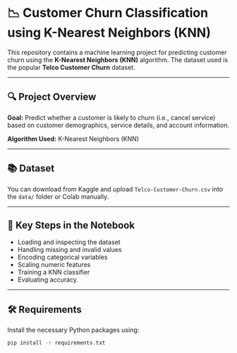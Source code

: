 # 📉 Customer Churn Classification using K-Nearest Neighbors (KNN)

This repository contains a machine learning project for predicting customer churn using the **K-Nearest Neighbors (KNN)** algorithm. The dataset used is the popular **Telco Customer Churn** dataset.

---

## 🔍 Project Overview

**Goal:** Predict whether a customer is likely to churn (i.e., cancel service) based on customer demographics, service details, and account information.

**Algorithm Used:** K-Nearest Neighbors (KNN)


---

## 📚 Dataset

You can download from Kaggle and upload `Telco-Customer-Churn.csv` into the `data/` folder or Colab manually.

---

## 🧪 Key Steps in the Notebook

- Loading and inspecting the dataset
- Handling missing and invalid values
- Encoding categorical variables
- Scaling numeric features
- Training a KNN classifier
- Evaluating accuracy.

---

## 🛠️ Requirements

Install the necessary Python packages using:

```bash
pip install -r requirements.txt
